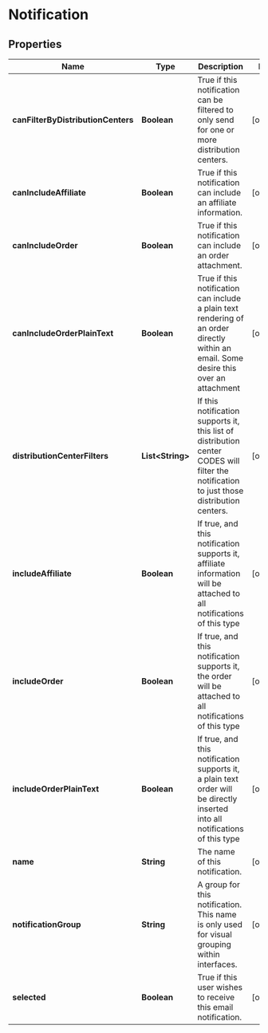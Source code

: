 

# Notification


## Properties

| Name | Type | Description | Notes |
|------------ | ------------- | ------------- | -------------|
|**canFilterByDistributionCenters** | **Boolean** | True if this notification can be filtered to only send for one or more distribution centers. |  [optional] |
|**canIncludeAffiliate** | **Boolean** | True if this notification can include an affiliate information. |  [optional] |
|**canIncludeOrder** | **Boolean** | True if this notification can include an order attachment. |  [optional] |
|**canIncludeOrderPlainText** | **Boolean** | True if this notification can include a plain text rendering of an order directly within an email.  Some desire this over an attachment |  [optional] |
|**distributionCenterFilters** | **List&lt;String&gt;** | If this notification supports it, this list of distribution center CODES will filter the notification to just those distribution centers. |  [optional] |
|**includeAffiliate** | **Boolean** | If true, and this notification supports it, affiliate information will be attached to all notifications of this type |  [optional] |
|**includeOrder** | **Boolean** | If true, and this notification supports it, the order will be attached to all notifications of this type |  [optional] |
|**includeOrderPlainText** | **Boolean** | If true, and this notification supports it, a plain text order will be directly inserted into all notifications of this type |  [optional] |
|**name** | **String** | The name of this notification. |  [optional] |
|**notificationGroup** | **String** | A group for this notification.  This name is only used for visual grouping within interfaces. |  [optional] |
|**selected** | **Boolean** | True if this user wishes to receive this email notification. |  [optional] |



